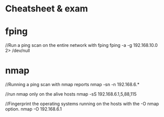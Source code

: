 # Cheatsheet & exam

# fping
  //Run a ping scan on the entire network with fping
  fping -a -g 192.168.10.0 2> /dev/null

# nmap 
  //Running a ping scan with nmap reports
  nmap -sn -n 192.168.6.* 

  //run nmap only on the alive hosts
  nmap -sS 192.168.6.1,5,88,115 

  //Fingerprint the operating systems running on the hosts with the -O nmap option.
  nmap -O 192.168.6.1 

